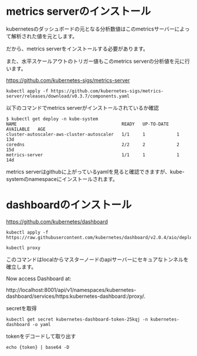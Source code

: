 # metrics serverのインストール
kubernetesのダッシュボードの元となる分析数値はこのmetricsサーバーによって解析された値を元とします。

だから、metrics serverをインストールする必要があります。

また、水平スケールアウトのトリガー値もこのmetrics serverの分析値を元に行います。

https://github.com/kubernetes-sigs/metrics-server

```
kubectl apply -f https://github.com/kubernetes-sigs/metrics-server/releases/download/v0.3.7/components.yaml
```

以下のコマンドでmetrics serverがインストールされているか確認
```
$ kubectl get deploy -n kube-system
NAME                                        READY   UP-TO-DATE   AVAILABLE   AGE
cluster-autoscaler-aws-cluster-autoscaler   1/1     1            1           13d
coredns                                     2/2     2            2           15d
metrics-server                              1/1     1            1           14d
```
metrics serverはgithubに上がっているyamlを見ると確認できますが、kube-systemのnamespaceにインストールされます。

# dashboardのインストール
https://github.com/kubernetes/dashboard

```
kubectl apply -f https://raw.githubusercontent.com/kubernetes/dashboard/v2.0.4/aio/deploy/recommended.yaml

```

```
kubectl proxy
```
このコマンドはlocalからマスターノードのapiサーバーにセキュアなトンネルを確立します。

Now access Dashboard at:

http://localhost:8001/api/v1/namespaces/kubernetes-dashboard/services/https:kubernetes-dashboard:/proxy/.

secretを取得
```
kubectl get secret kubernetes-dashboard-token-25kqj -n kubernetes-dashboard -o yaml
```

tokenをデコードして取り出す
```
echo {token} | base64 -D
```